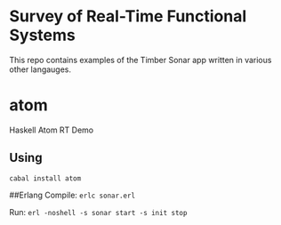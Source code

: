 # Survey of Real-Time Functional Systems

This repo contains examples of the Timber Sonar app 
written in various other langauges.

# atom
Haskell Atom RT Demo

## Using

```cabal install atom```

##Erlang 
Compile:
```erlc sonar.erl``` 

Run:
```erl -noshell -s sonar start -s init stop```

